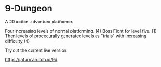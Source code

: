 # 9-Dungeon
A 2D action-adventure platformer.

Four increasing levels of normal platforming. (4)
Boss Fight for level five. (1)
Then levels of procedurally generated levels as "trials" with increasing difficulty (4)

Try out the current live version:

https://jafurman.itch.io/9d

